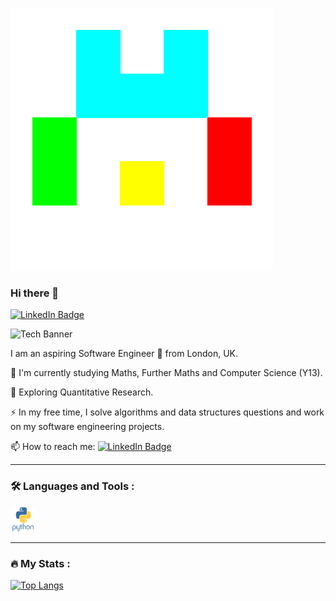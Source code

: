 ![GitHub Logo](GITHUB-LOGO.png)

### Hi there 👋

<a href="https://www.linkedin.com/in/eno-gerguri-89a48925b/">
    <img src="https://img.shields.io/badge/LinkedIn-blue?style=for-the-badge&logo=linkedin&logoColor=white" alt="LinkedIn Badge"/>
</a>

![Tech Banner](https://media.giphy.com/media/dWesBcTLavkZuG35MI/giphy.gif)



I am an aspiring Software Engineer :wave: from London, UK.



:telescope: I'm currently studying Maths, Further Maths and Computer Science (Y13).

:seedling: Exploring Quantitative Research.

:zap: In my free time, I solve algorithms and data structures questions and  work on my software engineering projects.

:mailbox: How to reach me: <a href="https://www.linkedin.com/in/eno-gerguri-89a48925b/">
    <img src="https://img.shields.io/badge/LinkedIn-blue?style=for-the-badge&logo=linkedin&logoColor=white" alt="LinkedIn Badge"/>
</a>

---

### :hammer_and_wrench: Languages and Tools :

<div>
  <img src="https://github.com/devicons/devicon/blob/master/icons/python/python-original-wordmark.svg" title="Python" alt="Python" width="40" height="40"/>&nbsp;
</div>

---

### :fire: My Stats :
[![Top Langs](https://github-readme-stats.vercel.app/api/top-langs/?username=Eno-Gerguri)](https://github.com/anuraghazra/github-readme-stats)
